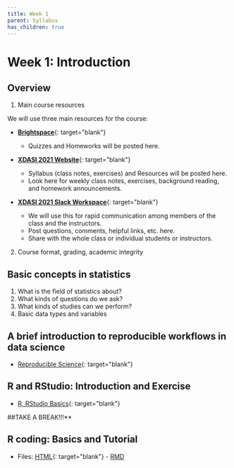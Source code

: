 ```yaml
---
title: Week 1
parent: Syllabus
has_children: true
---
```


# Week 1: Introduction

## Overview

1. Main course resources

We will use three main resources for the course:

+ [**Brightspace**](https://brightspace.nyu.edu/d2l/home/79522){: target="blank"}
  - Quizzes and Homeworks will be posted here.

+ [**XDASI 2021 Website**](https://kriscgun.github.io/xdasi-bio-2021/){: target="blank"}
  - Syllabus (class notes, exercises) and Resources will be posted here.
  - Look here for weekly class notes, exercises, background reading, and homework announcements.

+ [**XDASI 2021 Slack Workspace**](https://join.slack.com/t/xdasi2021/shared_invite/zt-uxa4y9cx-L8UGZk4pdXpmOtLIYSQEyQ){: target="blank"}
  - We will use this for rapid communication among members of the class and the instructors.
  - Post questions, comments, helpful links, etc. here.
  - Share with the whole class or individual students or instructors.

2. Course format, grading, academic integrity

## Basic concepts in statistics

1. What is the field of statistics about?
2. What kinds of questions do we ask?
3. What kinds of studies can we perform?
4. Basic data types and variables

## A brief introduction to reproducible workflows in data science

+ [Reproducible Science](https://kriscgun.github.io/xdasi-bio-2021/best_practices/){: target="blank"}

## R and RStudio: Introduction and Exercise

+ [R, RStudio Basics](https://kriscgun.github.io/xdasi-bio-2021/r_resources/1_r_rstudio/){: target="blank"}

##TAKE A BREAK!!!**

## R coding: Basics and Tutorial

+ Files: [HTML](file:///Users/kcg1/code/kriscgun/xdasi-bio-2021/docs/syllabus/week_01_Intro/W1.C1_RDataStructures.html){: target="blank"} - [RMD](file:///Users/kcg1/code/kriscgun/xdasi-bio-2021/docs/syllabus/week_01_Intro/W1.C1_RDataStructures.Rmd)

